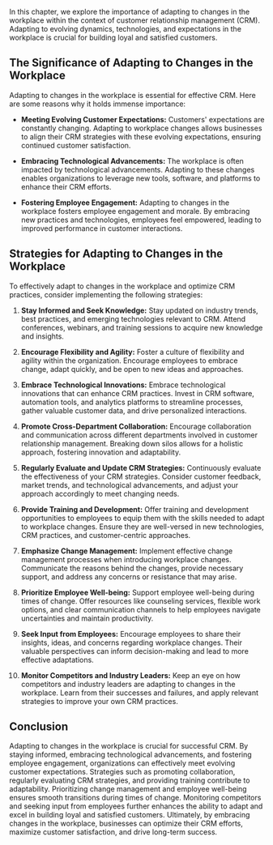 
In this chapter, we explore the importance of adapting to changes in the workplace within the context of customer relationship management (CRM). Adapting to evolving dynamics, technologies, and expectations in the workplace is crucial for building loyal and satisfied customers.

**The Significance of Adapting to Changes in the Workplace**
------------------------------------------------------------

Adapting to changes in the workplace is essential for effective CRM. Here are some reasons why it holds immense importance:

* **Meeting Evolving Customer Expectations:** Customers' expectations are constantly changing. Adapting to workplace changes allows businesses to align their CRM strategies with these evolving expectations, ensuring continued customer satisfaction.

* **Embracing Technological Advancements:** The workplace is often impacted by technological advancements. Adapting to these changes enables organizations to leverage new tools, software, and platforms to enhance their CRM efforts.

* **Fostering Employee Engagement:** Adapting to changes in the workplace fosters employee engagement and morale. By embracing new practices and technologies, employees feel empowered, leading to improved performance in customer interactions.

**Strategies for Adapting to Changes in the Workplace**
-------------------------------------------------------

To effectively adapt to changes in the workplace and optimize CRM practices, consider implementing the following strategies:

1. **Stay Informed and Seek Knowledge:** Stay updated on industry trends, best practices, and emerging technologies relevant to CRM. Attend conferences, webinars, and training sessions to acquire new knowledge and insights.

2. **Encourage Flexibility and Agility:** Foster a culture of flexibility and agility within the organization. Encourage employees to embrace change, adapt quickly, and be open to new ideas and approaches.

3. **Embrace Technological Innovations:** Embrace technological innovations that can enhance CRM practices. Invest in CRM software, automation tools, and analytics platforms to streamline processes, gather valuable customer data, and drive personalized interactions.

4. **Promote Cross-Department Collaboration:** Encourage collaboration and communication across different departments involved in customer relationship management. Breaking down silos allows for a holistic approach, fostering innovation and adaptability.

5. **Regularly Evaluate and Update CRM Strategies:** Continuously evaluate the effectiveness of your CRM strategies. Consider customer feedback, market trends, and technological advancements, and adjust your approach accordingly to meet changing needs.

6. **Provide Training and Development:** Offer training and development opportunities to employees to equip them with the skills needed to adapt to workplace changes. Ensure they are well-versed in new technologies, CRM practices, and customer-centric approaches.

7. **Emphasize Change Management:** Implement effective change management processes when introducing workplace changes. Communicate the reasons behind the changes, provide necessary support, and address any concerns or resistance that may arise.

8. **Prioritize Employee Well-being:** Support employee well-being during times of change. Offer resources like counseling services, flexible work options, and clear communication channels to help employees navigate uncertainties and maintain productivity.

9. **Seek Input from Employees:** Encourage employees to share their insights, ideas, and concerns regarding workplace changes. Their valuable perspectives can inform decision-making and lead to more effective adaptations.

10. **Monitor Competitors and Industry Leaders:** Keep an eye on how competitors and industry leaders are adapting to changes in the workplace. Learn from their successes and failures, and apply relevant strategies to improve your own CRM practices.

**Conclusion**
--------------

Adapting to changes in the workplace is crucial for successful CRM. By staying informed, embracing technological advancements, and fostering employee engagement, organizations can effectively meet evolving customer expectations. Strategies such as promoting collaboration, regularly evaluating CRM strategies, and providing training contribute to adaptability. Prioritizing change management and employee well-being ensures smooth transitions during times of change. Monitoring competitors and seeking input from employees further enhances the ability to adapt and excel in building loyal and satisfied customers. Ultimately, by embracing changes in the workplace, businesses can optimize their CRM efforts, maximize customer satisfaction, and drive long-term success.
